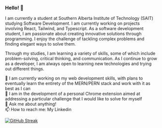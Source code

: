### Hello! 👋

I am currently a student at Southern Alberta Institute of Technology (SAIT) studying Software Development. I am currently working on projects involving React, Tailwind, and Typescript. As a software development student, I am passionate about creating innovative solutions through programming. I enjoy the challenge of tackling complex problems and finding elegant ways to solve them.

Through my studies, I am learning a variety of skills, some of which include problem-solving, critical thinking, and communication. As I continue to grow as a developer, I am always open to learning new technologies and trying out different things.

🌱 I am currently working on my web development skills, with plans to eventually learn the entirety of the MERN/PERN stack and work with it as best as I can <br>
🔭 I am in the development of a personal Chrome extension aimed at addressing a particular challenge that I would like to solve for myself <br>
💬 Ask me about anything! <br>
📫 How to reach me: My Linkedin <br>

[![GitHub Streak](https://streak-stats.demolab.com?user=Ever-QN&theme=github-dark-blue)](https://git.io/streak-stats)
